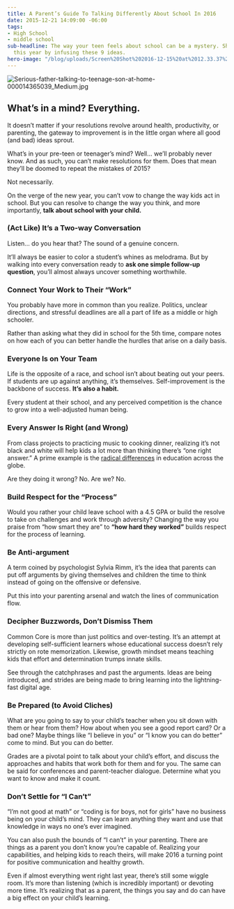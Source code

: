 ```yaml
---
title: A Parent’s Guide To Talking Differently About School In 2016
date: 2015-12-21 14:09:00 -06:00
tags:
- High School
- middle school
sub-headline: The way your teen feels about school can be a mystery. Shape the conversation
  this year by infusing these 9 ideas.
hero-image: "/blog/uploads/Screen%20Shot%202016-12-15%20at%2012.33.37%20PM%20(1).png"
---
```


![Serious-father-talking-to-teenage-son-at-home-000014365039_Medium.jpg](/blog/uploads/Serious-father-talking-to-teenage-son-at-home-000014365039_Medium.jpg)

## What’s in a mind? Everything.

It doesn’t matter if your resolutions revolve around health, productivity, or parenting, the gateway to improvement is in the little organ where all good (and bad) ideas sprout.

What’s in your pre-teen or teenager’s mind? Well... we’ll probably never know. And as such, you can’t make resolutions for them. Does that mean they’ll be doomed to repeat the mistakes of 2015?

Not necessarily.

On the verge of the new year, you can’t vow to change the way kids act in school. But you can resolve to change the way you think, and more importantly, **talk about school with your child.**

### (Act Like) It’s a Two-way Conversation

Listen… do you hear that? The sound of a genuine concern.

It’ll always be easier to color a student’s whines as melodrama. But by walking into every conversation ready to **ask one simple follow-up question**, you’ll almost always uncover something worthwhile.

### Connect Your Work to Their “Work”

You probably have more in common than you realize. Politics, unclear directions, and stressful deadlines are all a part of life as a middle or high schooler.

Rather than asking what they did in school for the 5th time, compare notes on how each of you can better handle the hurdles that arise on a daily basis.

### Everyone Is on Your Team

Life is the opposite of a race, and school isn’t about beating out your peers. If students are up against anything, it’s themselves. Self-improvement is the backbone of success. **It’s also a habit.**

Every student at their school, and any perceived competition is the chance to grow into a well-adjusted human being.

### Every Answer Is Right (and Wrong)

From class projects to practicing music to cooking dinner, realizing it’s not black and white will help kids a lot more than thinking there’s “one right answer.” A prime example is the [radical differences](http://www.parents.com/kids/development/intellectual/education-other-countries/) in education across the globe.

Are they doing it wrong? No. Are we? No.

### Build Respect for the “Process”

Would you rather your child leave school with a 4.5 GPA or build the resolve to take on challenges and work through adversity? Changing the way you praise from “how smart they are” to **“how hard they worked”** builds respect for the process of learning.

### Be Anti-argument

A term coined by psychologist Sylvia Rimm, it’s the idea that parents can put off arguments by giving themselves and children the time to think instead of going on the offensive or defensive.

Put this into your parenting arsenal and watch the lines of communication flow.

### Decipher Buzzwords, Don’t Dismiss Them

Common Core is more than just politics and over-testing. It’s an attempt at developing self-sufficient learners whose educational success doesn’t rely strictly on rote memorization. Likewise, growth mindset means teaching kids that effort and determination trumps innate skills.

See through the catchphrases and past the arguments. Ideas are being introduced, and strides are being made to bring learning into the lightning-fast digital age.

### Be Prepared (to Avoid Cliches)

What are you going to say to your child’s teacher when you sit down with them or hear from them? How about when you see a good report card? Or a bad one? Maybe things like “I believe in you” or “I know you can do better” come to mind. But you can do better.

Grades are a pivotal point to talk about your child’s effort, and discuss the approaches and habits that work both for them and for you. The same can be said for conferences and parent-teacher dialogue. Determine what you want to know and make it count.  

### Don’t Settle for “I Can’t”

“I’m not good at math” or “coding is for boys, not for girls” have no business being on your child’s mind. They can learn anything they want and use that knowledge in ways no one’s ever imagined.

You can also push the bounds of “I can’t” in your parenting. There are things as a parent you don’t know you’re capable of. Realizing your capabilities, and helping kids to reach theirs, will make 2016 a turning point for positive communication and healthy growth.

Even if almost everything went right last year, there’s still some wiggle room. It’s more than listening (which is incredibly important) or devoting more time. It’s realizing that as a parent, the things you say and do can have a big effect on your child’s learning.
